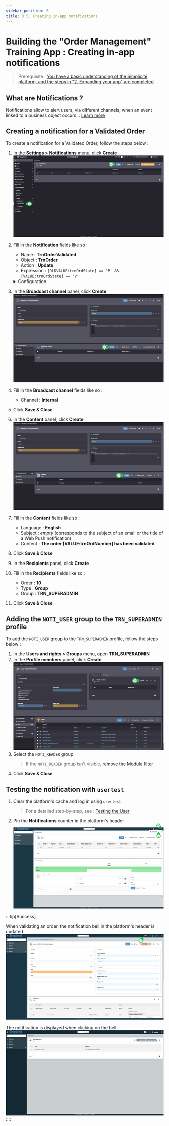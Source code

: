 ```yaml
---
sidebar_position: 6
title: 3.5. Creating in-app notifications
---
```


# Building the "Order Management" Training App : Creating in-app notifications

> Prerequisite : [You have a basic understanding of the Simplicité platform, and the steps in "2. Expanding your app" are completed](/category/2-expanding-your-app)

## What are Notifications ?

Notifications allow to alert users, via different channels, when an event linked to a business object occurs... [Learn more](/make/userinteraction/notifications)

## Creating a notification for a Validated Order

To create a notification for a Validated Order, follow the steps below :

1. In the **Settings > Notifications** menu, click **Create**
    ![](img/notifications/create.png)
2. Fill in the **Notification** fields like so :
    - Name : **TrnOrderValidated**
    - Object : **TrnOrder**
    - Action : **Update**
    - Expression : `[OLDVALUE:trnOrdState] == 'P' && [VALUE:trnOrdState] == 'V'`
    <details>
            <summary>Configuration</summary>

            ![](img/notifications/obj-configuration.png)
    </details>
3. In the **Broadcast channel** panel, click **Create**
    ![](img/notifications/broadcast-channel.png)
4. Fill in the **Broadcast channel** fields like so :
    - Channel : **Internal**
5. Click **Save & Close**
6. In the **Content** panel, click **Create**
    ![](img/notifications/content-create.png)
7. Fill in the **Content** fields like so :
    - Language : **English**
    - Subject : *empty* (corresponds to the subject of an email or the title of a Web Push notification)
    - Content : **The order [VALUE:trnOrdNumber] has been validated**
8. Click **Save & Close**
9. In the **Recipients** panel, click **Create**
10. Fill in the **Recipients** fields like so :
    - Order : **10**
    - Type : **Group**
    - Group : **TRN_SUPERADMIN**
11. Click **Save & Close**

## Adding the `NOTI_USER` group to the `TRN_SUPERADMIN` profile

To add the `NOTI_USER` group to the `TRN_SUPERADMIN` profile, follow the steps below :

1. In the **Users and rights > Groups** menu, open **TRN_SUPERADMIN**
2. In the **Profile members** panel, click **Create**
    ![](img/notifications/group-add.png)
3. Select the `NOTI_READER` group
    > If the `NOTI_READER` group isn't visible, [remove the Module filter](/make/project/module#module-filtering)
4. Click **Save & Close**

## Testing the notification with `usertest`

1. Clear the platform's cache and log in using `usertest`
    > For a detailed step-by-step, see : [Testing the User](/tutorial/getting-started/user#activating-and-testing-the-user)
2. Pin the **Notifications** counter in the platform's header
    ![](img/notifications/pin-counter.png)

:::tip[Success]

When validating an order, the notification bell in the platform's header is updated
![](img/notifications/notification-counter.png)

The notification is displayed when clicking on the bell
![](img/notifications/notification-display.png)
::::